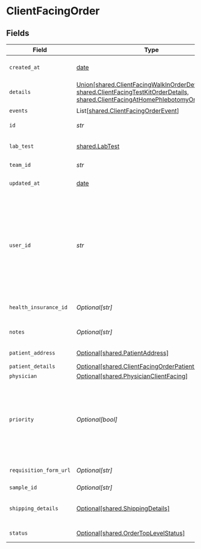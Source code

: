 # ClientFacingOrder


## Fields

| Field                                                                                                                                                                   | Type                                                                                                                                                                    | Required                                                                                                                                                                | Description                                                                                                                                                             |
| ----------------------------------------------------------------------------------------------------------------------------------------------------------------------- | ----------------------------------------------------------------------------------------------------------------------------------------------------------------------- | ----------------------------------------------------------------------------------------------------------------------------------------------------------------------- | ----------------------------------------------------------------------------------------------------------------------------------------------------------------------- |
| `created_at`                                                                                                                                                            | [date](https://docs.python.org/3/library/datetime.html#date-objects)                                                                                                    | :heavy_check_mark:                                                                                                                                                      | When your order was created                                                                                                                                             |
| `details`                                                                                                                                                               | [Union[shared.ClientFacingWalkInOrderDetails, shared.ClientFacingTestKitOrderDetails, shared.ClientFacingAtHomePhlebotomyOrderDetails]](../../models/shared/details.md) | :heavy_check_mark:                                                                                                                                                      | N/A                                                                                                                                                                     |
| `events`                                                                                                                                                                | List[[shared.ClientFacingOrderEvent](../../models/shared/clientfacingorderevent.md)]                                                                                    | :heavy_check_mark:                                                                                                                                                      | N/A                                                                                                                                                                     |
| `id`                                                                                                                                                                    | *str*                                                                                                                                                                   | :heavy_check_mark:                                                                                                                                                      | The Vital Order ID                                                                                                                                                      |
| `lab_test`                                                                                                                                                              | [shared.LabTest](../../models/shared/labtest.md)                                                                                                                        | :heavy_check_mark:                                                                                                                                                      | The Vital Test associated with the order                                                                                                                                |
| `team_id`                                                                                                                                                               | *str*                                                                                                                                                                   | :heavy_check_mark:                                                                                                                                                      | Your team id.                                                                                                                                                           |
| `updated_at`                                                                                                                                                            | [date](https://docs.python.org/3/library/datetime.html#date-objects)                                                                                                    | :heavy_check_mark:                                                                                                                                                      | When your order was last updated.                                                                                                                                       |
| `user_id`                                                                                                                                                               | *str*                                                                                                                                                                   | :heavy_check_mark:                                                                                                                                                      | User id returned by vital create user request. This id should be stored in your database against the user and used for all interactions with the vital api.             |
| `health_insurance_id`                                                                                                                                                   | *Optional[str]*                                                                                                                                                         | :heavy_minus_sign:                                                                                                                                                      | Vital ID of the health insurance.                                                                                                                                       |
| `notes`                                                                                                                                                                 | *Optional[str]*                                                                                                                                                         | :heavy_minus_sign:                                                                                                                                                      | Notes associated with the order                                                                                                                                         |
| `patient_address`                                                                                                                                                       | [Optional[shared.PatientAddress]](../../models/shared/patientaddress.md)                                                                                                | :heavy_minus_sign:                                                                                                                                                      | Patient Address                                                                                                                                                         |
| `patient_details`                                                                                                                                                       | [Optional[shared.ClientFacingOrderPatientDetails]](../../models/shared/clientfacingorderpatientdetails.md)                                                              | :heavy_minus_sign:                                                                                                                                                      | Patient Details                                                                                                                                                         |
| `physician`                                                                                                                                                             | [Optional[shared.PhysicianClientFacing]](../../models/shared/physicianclientfacing.md)                                                                                  | :heavy_minus_sign:                                                                                                                                                      | N/A                                                                                                                                                                     |
| `priority`                                                                                                                                                              | *Optional[bool]*                                                                                                                                                        | :heavy_minus_sign:                                                                                                                                                      | Defines whether order is priority or not. Only available for Labcorp. For Labcorp, this corresponds to a STAT order.                                                    |
| `requisition_form_url`                                                                                                                                                  | *Optional[str]*                                                                                                                                                         | :heavy_minus_sign:                                                                                                                                                      | DEPRECATED. Requistion form url.                                                                                                                                        |
| `sample_id`                                                                                                                                                             | *Optional[str]*                                                                                                                                                         | :heavy_minus_sign:                                                                                                                                                      | Sample ID                                                                                                                                                               |
| `shipping_details`                                                                                                                                                      | [Optional[shared.ShippingDetails]](../../models/shared/shippingdetails.md)                                                                                              | :heavy_minus_sign:                                                                                                                                                      | Shipping Details. For unregistered testkit orders.                                                                                                                      |
| `status`                                                                                                                                                                | [Optional[shared.OrderTopLevelStatus]](../../models/shared/ordertoplevelstatus.md)                                                                                      | :heavy_minus_sign:                                                                                                                                                      | An enumeration.                                                                                                                                                         |